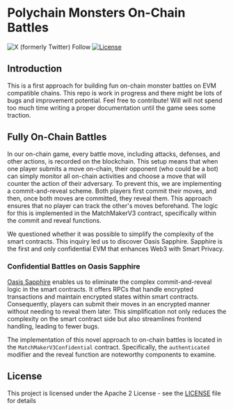 # Polychain Monsters On-Chain Battles

![X (formerly Twitter) Follow](https://img.shields.io/twitter/follow/polychainmon) [![License](https://img.shields.io/badge/license-Apache%202-blue)](LICENSE)

## Introduction

This is a first approach for building fun on-chain monster battles on EVM compatible chains. This repo is work in progress and there might be lots of bugs and improvement potential. Feel free to contribute! Will will not spend too much time writing a proper documentation until the game sees some traction.

## Fully On-Chain Battles

In our on-chain game, every battle move, including attacks, defenses, and other actions, is recorded on the blockchain. This setup means that when one player submits a move on-chain, their opponent (who could be a bot) can simply monitor all on-chain activities and choose a move that will counter the action of their adversary. To prevent this, we are implementing a commit-and-reveal scheme. Both players first commit their moves, and then, once both moves are committed, they reveal them. This approach ensures that no player can track the other's moves beforehand. The logic for this is implemented in the MatchMakerV3 contract, specifically within the commit and reveal functions.

We questioned whether it was possible to simplify the complexity of the smart contracts. This inquiry led us to discover Oasis Sapphire. Sapphire is the first and only confidential EVM that enhances Web3 with Smart Privacy.

### Confidential Battles on Oasis Sapphire

[Oasis Sapphire](https://oasisprotocol.org/sapphire) enables us to eliminate the complex commit-and-reveal logic in the smart contracts. It offers RPCs that handle encrypted transactions and maintain encrypted states within smart contracts. Consequently, players can submit their moves in an encrypted manner without needing to reveal them later. This simplification not only reduces the complexity on the smart contract side but also streamlines frontend handling, leading to fewer bugs.

The implementation of this novel approach to on-chain battles is located in the `MatchMakerV3Confidential` contract. Specifically, the `authenticated` modifier and the reveal function are noteworthy components to examine.

## License

This project is licensed under the Apache 2 License - see the [LICENSE](LICENSE) file for details
